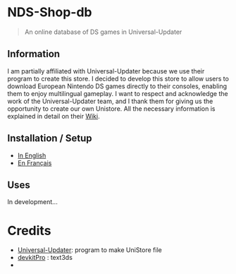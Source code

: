 # NDS-Shop-db
> An online database of DS games in Universal-Updater

## Information

I am partially affiliated with Universal-Updater because we use their program to create this store. I decided to develop this store to allow users to download European Nintendo DS games directly to their consoles, enabling them to enjoy multilingual gameplay. I want to respect and acknowledge the work of the Universal-Updater team, and I thank them for giving us the opportunity to create our own Unistore. All the necessary information is explained in detail on their [Wiki](https://github.com/Universal-Team/Universal-Updater/wiki).


## Installation / Setup

- [In English](https://github.com/TheRinzler65/NDS-Shop/blob/main/tutorial/English.md)
- [En Français](https://github.com/TheRinzler65/NDS-Shop/blob/main/tutorial/Français.md)


## Uses

In development...


# Credits

- [Universal-Updater](https://github.com/Universal-Team/Universal-Updater): program to make UniStore file
- [devkitPro](https://github.com/devkitPro) : text3ds
- 